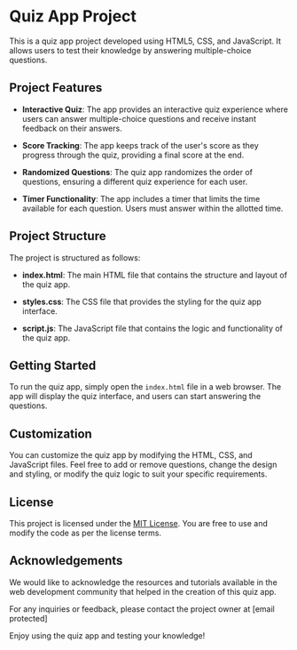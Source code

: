 # Quiz App Project

This is a quiz app project developed using HTML5, CSS, and JavaScript. It allows users to test their knowledge by answering multiple-choice questions.

## Project Features

- **Interactive Quiz**: The app provides an interactive quiz experience where users can answer multiple-choice questions and receive instant feedback on their answers.

- **Score Tracking**: The app keeps track of the user's score as they progress through the quiz, providing a final score at the end.

- **Randomized Questions**: The quiz app randomizes the order of questions, ensuring a different quiz experience for each user.

- **Timer Functionality**: The app includes a timer that limits the time available for each question. Users must answer within the allotted time.

## Project Structure

The project is structured as follows:

- **index.html**: The main HTML file that contains the structure and layout of the quiz app.

- **styles.css**: The CSS file that provides the styling for the quiz app interface.

- **script.js**: The JavaScript file that contains the logic and functionality of the quiz app.

## Getting Started

To run the quiz app, simply open the `index.html` file in a web browser. The app will display the quiz interface, and users can start answering the questions.

## Customization

You can customize the quiz app by modifying the HTML, CSS, and JavaScript files. Feel free to add or remove questions, change the design and styling, or modify the quiz logic to suit your specific requirements.

## License

This project is licensed under the [MIT License](LICENSE). You are free to use and modify the code as per the license terms.

## Acknowledgements

We would like to acknowledge the resources and tutorials available in the web development community that helped in the creation of this quiz app.

For any inquiries or feedback, please contact the project owner at [email protected]

Enjoy using the quiz app and testing your knowledge!
